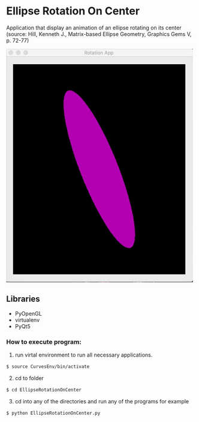 # Ellipse Rotation On Center
Application that display an animation of an ellipse rotating on its center
(source: Hill, Kenneth J., Matrix-based Ellipse Geometry, Graphics Gems V, p. 72-77)

![alt text](https://github.com/RodrigoFigueroaM/CurvesAndSurfaces/blob/master/EllipseRotationOnCenter/Kapture.gif)
## Libraries
- PyOpenGL
- virtualenv
- PyQt5

### How to execute program:
1) run virtal environment to run all necessary applications.
```sh
$ source CurvesEnv/bin/activate 
```
2) cd to folder
```sh
$ cd EllipseRotationOnCenter
```
3) cd into any of the directories and run any of the programs for example
```sh
$ python EllipseRotationOnCenter.py
```
